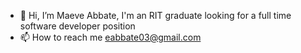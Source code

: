 - 👋 Hi, I’m Maeve Abbate, I'm an RIT graduate looking for a full time software developer position
- 📫 How to reach me eabbate03@gmail.com
